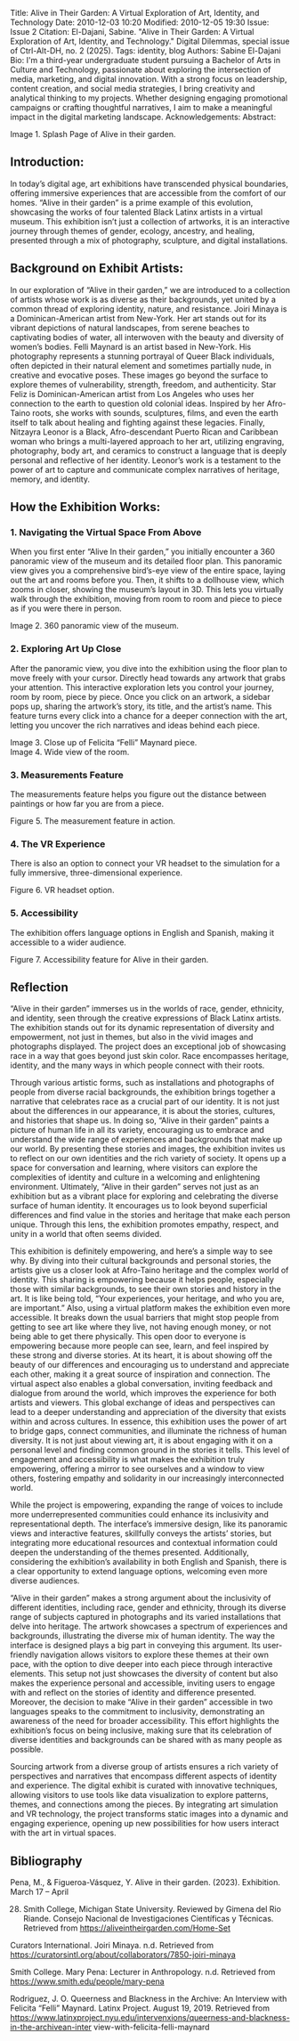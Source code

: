 Title: Alive in Their Garden: A Virtual Exploration of Art, Identity, and Technology
Date: 2010-12-03 10:20
Modified: 2010-12-05 19:30
Issue: Issue 2
Citation: El-Dajani, Sabine. "Alive in Their Garden: A Virtual Exploration of Art, Identity, and Technology." Digital Dilemmas, special issue of Ctrl-Alt-DH, no. 2 (2025).
Tags: identity, blog
Authors: Sabine El-Dajani
Bio: I'm a third-year undergraduate student pursuing a Bachelor of Arts in Culture and Technology, passionate about exploring the intersection of media, marketing, and digital innovation. With a strong focus on leadership, content creation, and social media strategies, I bring creativity and analytical thinking to my projects. Whether designing engaging promotional campaigns or crafting thoughtful narratives, I aim to make a meaningful impact in the digital marketing landscape.
Acknowledgements:
Abstract:

<figcaption>Image 1. Splash Page of Alive in their garden.</figcaption>

## Introduction:

In today’s digital age, art exhibitions have transcended physical boundaries, offering immersive experiences that are accessible from the comfort of our homes. “Alive in their garden” is a prime example of this evolution, showcasing the works of four talented Black Latinx artists in a virtual museum. This exhibition isn’t just a collection of artworks, it is an interactive journey through themes of gender, ecology, ancestry, and healing, presented through a mix of photography, sculpture, and digital installations.

## Background on Exhibit Artists:

In our exploration of “Alive in their garden,” we are introduced to a collection of artists whose work is as diverse as their backgrounds, yet united by a common thread of exploring identity, nature, and resistance. Joiri Minaya is a Dominican-American artist from New-York. Her art stands out for its vibrant depictions of natural landscapes, from serene beaches to captivating bodies of water, all interwoven with the beauty and diversity of women’s bodies. Felli Maynard is an artist based in New-York. His photography represents a stunning portrayal of Queer Black individuals, often depicted in their natural element and sometimes partially nude, in creative and evocative poses. These images go beyond the surface to explore themes of vulnerability, strength, freedom, and authenticity. Star Feliz is Dominican-American artist from Los Angeles who uses her connection to the earth to question old colonial ideas. Inspired by her Afro-Taino roots, she works with sounds, sculptures, films, and even the earth itself to talk about healing and fighting against these legacies. Finally, Nitzayra Leonor is a Black, Afro-descendant Puerto Rican and Caribbean woman who brings a multi-layered approach to her art, utilizing engraving, photography, body art, and ceramics to construct a language that is deeply personal and reflective of her identity. Leonor’s work is a testament to the power of art to capture and communicate complex narratives of heritage, memory, and identity.

## How the Exhibition Works:

### 1. Navigating the Virtual Space From Above

When you first enter “Alive In their garden,” you initially encounter a 360 panoramic view of the museum and its detailed floor plan. This panoramic view gives you a comprehensive bird’s-eye view of the entire space, laying out the art and rooms before you. Then, it shifts to a dollhouse view, which zooms in closer, showing the museum’s layout in 3D. This lets you virtually walk through the exhibition, moving from room to room and piece to piece as if you were there in person.



<figcaption> Image 2. 360 panoramic view of the museum. </figcaption>

### 2. Exploring Art Up Close

After the panoramic view, you dive into the exhibition using the floor plan to move freely with your cursor. Directly head towards any artwork that grabs your attention. This interactive exploration lets you control your journey, room by room, piece by piece. Once you click on an artwork, a sidebar pops up, sharing the artwork’s story, its title, and the artist’s name. This feature turns every click into a chance for a deeper connection with the art, letting you uncover the rich narratives and ideas behind each piece.



<figcaption>Image 3. Close up of Felicita “Felli” Maynard piece. </figcaption>



<figcaption>Image 4. Wide view of the room.</figcaption>



### 3. Measurements Feature

The measurements feature helps you figure out the distance between paintings or how far you are from a piece.

<figcaption>Figure 5. The measurement feature in action.</figcaption>

### 4. The VR Experience

There is also an option to connect your VR headset to the simulation for a fully immersive, three-dimensional experience.

<figcaption>Figure 6. VR headset option.</figcaption>

### 5. Accessibility

The exhibition offers language options in English and Spanish, making it accessible to a wider audience.

<figcaption>Figure 7. Accessibility feature for Alive in their garden.</figcaption>



## Reflection

“Alive in their garden” immerses us in the worlds of race, gender, ethnicity, and identity, seen through the creative expressions of Black Latinx artists. The exhibition stands out for its dynamic representation of diversity and empowerment, not just in themes, but also in the vivid images and photographs displayed. The project does an exceptional job of showcasing race in a way that goes beyond just skin color. Race encompasses heritage, identity, and the many ways in which people connect with their roots.

Through various artistic forms, such as installations and photographs of people from diverse racial backgrounds, the exhibition brings together a narrative that celebrates race as a crucial part of our identity. It is not just about the differences in our appearance, it is about the stories, cultures, and histories that shape us. In doing so, “Alive in their garden” paints a picture of human life in all its variety, encouraging us to embrace and understand the wide range of experiences and backgrounds that make up our world. By presenting these stories and images, the exhibition invites us to reflect on our own identities and the rich variety of society. It opens up a space for conversation and learning, where visitors can explore the complexities of identity and culture in a welcoming and enlightening environment. Ultimately, “Alive in their garden” serves not just as an exhibition but as a vibrant place for exploring and celebrating the diverse surface of human identity. It encourages us to look beyond superficial differences and find value in the stories and heritage that make each person unique. Through this lens, the exhibition promotes empathy, respect, and unity in a world that often seems divided.

This exhibition is definitely empowering, and here’s a simple way to see why. By diving into their cultural backgrounds and personal stories, the artists give us a closer look at Afro-Taino heritage and the complex world of identity. This sharing is empowering because it helps people, especially those with similar backgrounds, to see their own stories and history in the art. It is like being told, “Your experiences, your heritage, and who you are, are important.” Also, using a virtual platform makes the exhibition even more accessible. It breaks down the usual barriers that might stop people from getting to see art like where they live, not having enough money, or not being able to get there physically. This open door to everyone is empowering because more people can see, learn, and feel inspired by these strong and diverse stories. At its heart, it is about showing off the beauty of our differences and encouraging us to understand and appreciate each other, making it a great source of inspiration and connection. The virtual aspect also enables a global conversation, inviting feedback and dialogue from around the world, which improves the experience for both artists and viewers. This global exchange of ideas and perspectives can lead to a deeper understanding and appreciation of the diversity that exists within and across cultures. In essence, this exhibition uses the power of art to bridge gaps, connect communities, and illuminate the richness of human diversity. It is not just about viewing art, it is about engaging with it on a personal level and finding common ground in the stories it tells. This level of engagement and accessibility is what makes the exhibition truly empowering, offering a mirror to see ourselves and a window to view others, fostering empathy and solidarity in our increasingly interconnected world.

While the project is empowering, expanding the range of voices to include more underrepresented communities could enhance its inclusivity and representational depth. The interface’s immersive design, like its panoramic views and interactive features, skillfully conveys the artists’ stories, but integrating more educational resources and contextual information could deepen the understanding of the themes presented. Additionally, considering the exhibition’s availability in both English and Spanish, there is a clear opportunity to extend language options, welcoming even more diverse audiences.

“Alive in their garden” makes a strong argument about the inclusivity of different identities, including race, gender and ethnicity, through its diverse range of subjects captured in photographs and its varied installations that delve into heritage. The artwork showcases a spectrum of experiences and backgrounds, illustrating the diverse mix of human identity. The way the interface is designed plays a big part in conveying this argument. Its user-friendly navigation allows visitors to explore these themes at their own pace, with the option to dive deeper into each piece through interactive elements. This setup not just showcases the diversity of content but also makes the experience personal and accessible, inviting users to engage with and reflect on the stories of identity and difference presented. Moreover, the decision to make “Alive in their garden” accessible in two languages speaks to the commitment to inclusivity, demonstrating an awareness of the need for broader accessibility. This effort highlights the exhibition’s focus on being inclusive, making sure that its celebration of diverse identities and backgrounds can be shared with as many people as possible.

Sourcing artwork from a diverse group of artists ensures a rich variety of perspectives and narratives that encompass different aspects of identity and experience. The digital exhibit is curated with innovative techniques, allowing visitors to use tools like data visualization to explore patterns, themes, and connections among the pieces. By integrating art simulation and VR technology, the project transforms static images into a dynamic and engaging experience, opening up new possibilities for how users interact with the art in virtual spaces.

## Bibliography

Pena, M., & Figueroa-Vásquez, Y. Alive in their garden. (2023). Exhibition. March 17 – April

28. Smith College, Michigan State University. Reviewed by Gimena del Rio Riande. Consejo Nacional de Investigaciones Científicas y Técnicas. Retrieved from https://aliveintheirgarden.com/Home-Set

Curators International. Joiri Minaya. n.d. Retrieved from https://curatorsintl.org/about/collaborators/7850-joiri-minaya

Smith College. Mary Pena: Lecturer in Anthropology. n.d. Retrieved from https://www.smith.edu/people/mary-pena

Rodriguez, J. O. Queerness and Blackness in the Archive: An Interview with Felicita “Felli” Maynard. Latinx Project. August 19, 2019. Retrieved from https://www.latinxproject.nyu.edu/intervenxions/queerness-and-blackness-in-the-archivean-inter view-with-felicita-felli-maynard